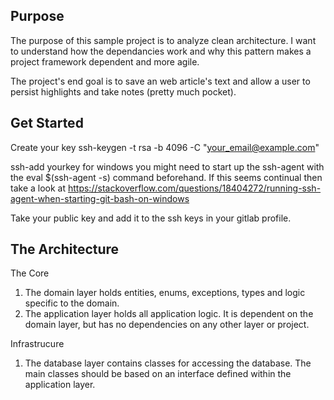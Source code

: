 ## Purpose
The purpose of this sample project is to analyze clean architecture. I want to understand how the dependancies work and why this pattern makes a project framework dependent and more agile.

The project's end goal is to save an web article's text and allow a user to persist highlights and take notes (pretty much pocket).


## Get Started
Create your key ssh-keygen -t rsa -b 4096 -C "your_email@example.com"


ssh-add yourkey for windows you might need to start up the ssh-agent with
the eval $(ssh-agent -s) command beforehand. If this seems continual then
take a look at https://stackoverflow.com/questions/18404272/running-ssh-agent-when-starting-git-bash-on-windows

Take your public key and add it to the ssh keys in your gitlab profile.

## The Architecture

The Core
1. The domain layer holds entities, enums, exceptions, types and logic specific to the domain. 
2. The application layer holds all application logic. It is dependent on the domain layer, but has no dependencies on any other layer or project.

Infrastrucure
1. The database layer contains classes for accessing the database. The main classes should be based on an interface defined within the application layer.
